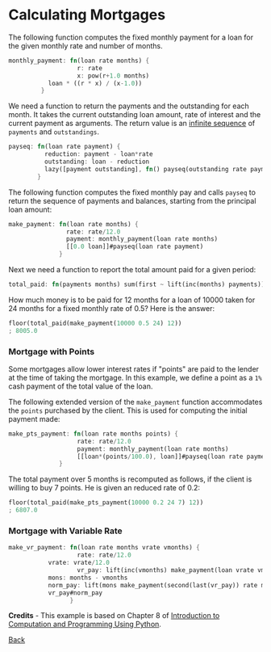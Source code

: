 # Calculating Mortgages

The following function computes the fixed monthly payment for a loan for the given
monthly rate and number of months.

```rust
monthly_payment: fn(loan rate months) {
                   r: rate
                   x: pow(r+1.0 months)
		   loan * ((r * x) / (x-1.0))
		 }
```

We need a function to return the payments and the outstanding for each month.
It takes the current outstanding loan amount, rate of interest and the current payment
as arguments. The return value is an [infinite sequence](../tut.md#lazy) of `payments` and `outstandings`.

```rust
payseq: fn(loan rate payment) {
          reduction: payment - loan*rate
          outstanding: loan - reduction
          lazy([payment outstanding], fn() payseq(outstanding rate payment))
        }
```

The following function computes the fixed monthly pay and calls `payseq` to return the sequence of
payments and balances, starting from the principal loan amount:

```rust
make_payment: fn(loan rate months) {
                rate: rate/12.0
                payment: monthly_payment(loan rate months)
                [[0.0 loan]]#payseq(loan rate payment)
              }
```

Next we need a function to report the total amount paid for a given period:

```rust
total_paid: fn(payments months) sum(first ~ lift(inc(months) payments))
```

How much money is to be paid for 12 months for a loan of 10000 taken for 24 months for a fixed monthly rate of 0.5? Here is the answer:

```rust
floor(total_paid(make_payment(10000 0.5 24) 12))
; 8005.0
```

### Mortgage with Points

Some mortgages allow lower interest rates if "points" are paid to the lender at the time of taking the mortgage.
In this example, we define a point as a `1%` cash payment of the total value of the loan.

The following extended version of the `make_payment` function accommodates the `points` purchased by the client.
This is used for computing the initial payment made:

```rust
make_pts_payment: fn(loan rate months points) {
                   rate: rate/12.0
                   payment: monthly_payment(loan rate months)
                   [[loan*(points/100.0), loan]]#payseq(loan rate payment)
              }
```

The total payment over 5 months is recomputed as follows, if the client is willing to buy 7 points. He is given an reduced rate of
0.2:

```rust
floor(total_paid(make_pts_payment(10000 0.2 24 7) 12))
; 6807.0
```

### Mortgage with Variable Rate

```rust
make_vr_payment: fn(loan rate months vrate vmonths) {
                   rate: rate/12.0
		   vrate: vrate/12.0
                   vr_pay: lift(inc(vmonths) make_payment(loan vrate vmonths))
		   mons: months - vmonths
		   norm_pay: lift(mons make_payment(second(last(vr_pay)) rate mons))
		   vr_pay#norm_pay
                 }
```

**Credits** - This example is based on Chapter 8 of <a href="https://mitpress.mit.edu/books/introduction-computation-and-programming-using-python-second-edition">Introduction to Computation and Programming Using Python</a>.

[Back](../sample.md)